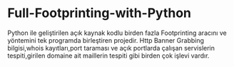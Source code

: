 # Full-Footprinting-with-Python
Python ile geliştirilen açık kaynak kodlu birden fazla Footprinting aracını ve yöntemini tek programda birleştiren projedir.
Http Banner Grabbing bilgisi,whois kayıtları,port taraması ve açık portlarda çalışan servislerin tespiti,girilen domaine ait maillerin tespiti gibi birden çok işlevi vardır.



